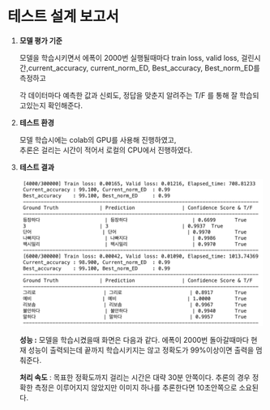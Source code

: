 # 테스트 설계 보고서

1. **모델 평가 기준**
    
     모델을 학습시키면서 에폭이 2000번 실행될때마다 train loss, valid loss, 걸린시간,current_accuracy, current_norm_ED, Best_accuracy, Best_norm_ED를 측정하고 
    
    각 데이터마다 예측한 값과 신뢰도, 정답을 맞춘지 알려주는 T/F 를 통해 잘 학습되고있는지 확인해준다. 
    
2. **테스트 환경**
    
    모델 학습시에는 colab의 GPU를 사용해 진행하였고,  
    추론은 걸리는 시간이 적어서 로컬의 CPU에서 진행하였다.
    
3. **테스트 결과**
    
    ![image](image/train.png)
    
    **성능 :** 모델을 학습시켰을때 화면은 다음과 같다. 에폭이 2000번 돌아갈때마다 현재 성능이 출력되는데 끝까지 학습시키지는 않고 정확도가 99%이상이면 출력을 멈춰준다. 
    
    **처리 속도** : 목표한 정확도까지 걸리는 시간은 대략 30분 안쪽이다. 추론의 경우 정확한 측정은 이루어지지 않았지만 이미지 하나를 추론한다면 10초안쪽으로 소요된다.
